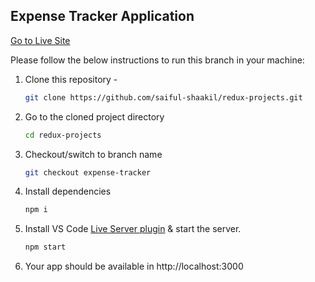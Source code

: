 ## Expense Tracker Application

[Go to Live Site]()

Please follow the below instructions to run this branch in your machine:

1. Clone this repository -
   ```sh
   git clone https://github.com/saiful-shaakil/redux-projects.git
   ```
2. Go to the cloned project directory
   ```sh
   cd redux-projects
   ```
3. Checkout/switch to branch name
   ```sh
   git checkout expense-tracker
   ```
4. Install dependencies
   ```sh
   npm i
   ```
5. Install VS Code [Live Server plugin](https://marketplace.visualstudio.com/items?itemName=ritwickdey.LiveServer) & start the server.
   ```sh
   npm start
   ```
6. Your app should be available in http://localhost:3000
